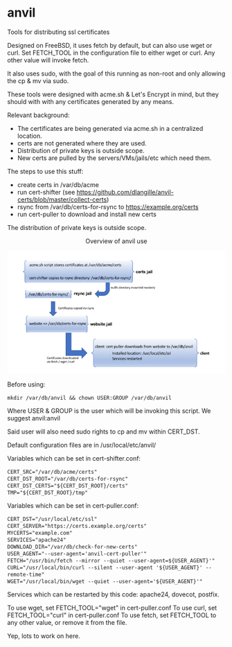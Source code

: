 # anvil

Tools for distributing ssl certificates

Designed on FreeBSD, it uses fetch by default, but can also use wget or curl.
Set FETCH_TOOL in the configuration file to either wget or curl. Any other
value will invoke fetch.

It also uses sudo, with the goal of this running as non-root and only allowing the cp & mv via sudo.

These tools were designed with acme.sh & Let's Encrypt in mind, but they
should with with any certificates generated by any means.

Relevant background:

* The certificates are being generated via acme.sh in a centralized location.
* certs are not generated where they are used.
* Distribution of private keys is outside scope.
* New certs are pulled by the servers/VMs/jails/etc which need them.

The steps to use this stuff:

* create certs in /var/db/acme
* run cert-shifter (see https://github.com/dlangille/anvil-certs/blob/master/collect-certs)
* rsync from /var/db/certs-for-rsync to https://example.org/certs
* run cert-puller to download and install new certs

The distribution of private keys is outside scope.

<p align="center">Overview of anvil use</p>
<img src ="https://github.com/dlangille/anvil/blob/master/images/anvil-overiew.png?raw=true" title="Overview of anvil use" alt="Overview of anvil use"/>


Before using: 

```
mkdir /var/db/anvil && chown USER:GROUP /var/db/anvil
```

Where USER & GROUP is the user which will be invoking this script. We
suggest anvil:anvil

Said user will also need sudo rights to cp and mv within CERT_DST.

Default configuration files are in /usr/local/etc/anvil/

Variables which can be set in cert-shifter.conf:

```
CERT_SRC="/var/db/acme/certs"
CERT_DST_ROOT="/var/db/certs-for-rsync"
CERT_DST_CERTS="${CERT_DST_ROOT}/certs"
TMP="${CERT_DST_ROOT}/tmp"
```

Variables which can be set in cert-puller.conf:

```
CERT_DST="/usr/local/etc/ssl"
CERT_SERVER="https://certs.example.org/certs"
MYCERTS="example.com"
SERVICES="apache24"
DOWNLOAD_DIR="/var/db/check-for-new-certs"
USER_AGENT="--user-agent='anvil-cert-puller'"
FETCH="/usr/bin/fetch --mirror --quiet --user-agent=${USER_AGENT}'"
CURL="/usr/local/bin/curl --silent --user-agent '${USER_AGENT}' --remote-time"
WGET="/usr/local/bin/wget --quiet --user-agent='${USER_AGENT}'"

```

Services which can be restarted by this code: apache24, dovecot, postfix.

To use wget, set FETCH_TOOL="wget" in cert-puller.conf
To use curl, set FETCH_TOOL="curl" in cert-puller.conf
To use fetch, set FETCH_TOOL to any other value, or remove it from the file.

Yep, lots to work on here.
